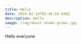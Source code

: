 ```yaml
---
title: Hello
date: 2019-02-14T05:45:54.036Z
description: Hello
image: /img/about-shade-grown.jpg
---
```

Hello everyone
